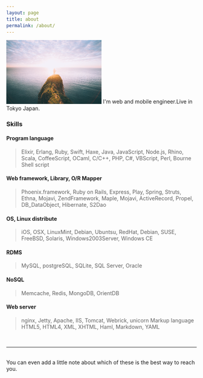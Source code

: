 ```yaml
---
layout: page
title: about
permalink: /about/
---
```


<img class="col right" src="/img/prof_pic.png" style="width:50%">
I'm web and mobile engineer.Live in Tokyo Japan.

<br />

### Skills

#### Program language

> Elixir, Erlang, Ruby, Swift, Haxe, Java, JavaScript, Node.js, Rhino, Scala, CoffeeScript, OCaml, C/C++, PHP, C#, VBScript, Perl, Bourne Shell script

#### Web framework, Library, O/R Mapper

> Phoenix.framework, Ruby on Rails, Express, Play, Spring, Struts, Ethna, Mojavi, ZendFramework, Maple, Mojavi, ActiveRecord, Propel, DB_DataObject, Hibernate, S2Dao

#### OS, Linux distribute
> iOS, OSX, LinuxMint, Debian, Ubuntsu, RedHat, Debian, SUSE, FreeBSD, Solaris, Windows2003Server, Windows CE

#### RDMS
> MySQL, postgreSQL, SQLite, SQL Server, Oracle

#### NoSQL
> Memcache, Redis, MongoDB, OrientDB

#### Web server
> nginx, Jetty, Apache, IIS, Tomcat, Webrick, unicorn
Markup language
HTML5, HTML4, XML, XHTML, Haml, Markdown, YAML

<br/>
<hr/>
<br/>
<span class="contacticon center">
	<a href="mailto:you@example.com"><i class="fa fa-envelope-square"></i></a>
	<a href="https://github.com/fukaoi" target="_blank"><i class="fa fa-github-square"></i></a>
	<!-- <a href="https://www.linkedin.com" target="_blank"><i class="fa fa-linkedin-square"></i></a> -->
	<!-- <a href="http://tumblr.com" target="_blank"><i class="fa fa-tumblr-square"></i></a> -->
	<a href="https://twitter.com/fukaoi" target="_blank"><i class="fa fa-twitter-square"></i></a>
</span>

<div class="col three caption">
	You can even add a little note about which of these is the best way to reach you.
</div>
